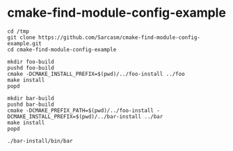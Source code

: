 cmake-find-module-config-example
================================

~~~
cd /tmp
git clone https://github.com/Sarcasm/cmake-find-module-config-example.git
cd cmake-find-module-config-example

mkdir foo-build
pushd foo-build
cmake -DCMAKE_INSTALL_PREFIX=$(pwd)/../foo-install ../foo
make install
popd

mkdir bar-build
pushd bar-build
cmake -DCMAKE_PREFIX_PATH=$(pwd)/../foo-install -DCMAKE_INSTALL_PREFIX=$(pwd)/../bar-install ../bar
make install
popd

./bar-install/bin/bar
~~~
